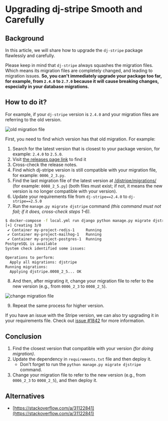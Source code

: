# Upgrading dj-stripe Smooth and Carefully

## Background

In this article, we will share how to upgrade the `dj-stripe` package flawlessly and carefully.

Please keep in mind that `dj-stripe` always squashes the migration files.
Which means its migration files are completely changed, and leading to migration issues.
**So, you can't immediately upgrade your package too far, for example, from `2.4.0` to `2.7.0` because it will cause breaking changes, especially in your database migrations.**

## How to do it?

For example, if your `dj-stripe` version is `2.4.0` and your migration files are referring to the old version.

![old migration file](https://github.com/agusmakmun/agusmakmun.github.io/assets/7134451/d433d048-d3cf-4385-a7f6-f1890acfe206)

First, you need to find which version has that old migration. For example:

1. Search for the latest version that is closest to your package version, for example: `2.4.0` to `2.5.0`.
2. Visit [the releases page link](https://github.com/dj-stripe/dj-stripe/releases) to find it
3. Cross-check the release notes.
4. Find which dj-stripe version is still compatible with your migration file, for example: `0006_2_3.py`.
5. Find the last migration file of the latest version at [/djstripe/migrations/](https://github.com/dj-stripe/dj-stripe/tree/2.5.0/djstripe/migrations) (for example: `0008_2_5.py`) (both files must exist; if not, it means the new version is no longer compatible with your version).
6. Update your requirements file from `dj-stripe==2.4.0` to `dj-stripe==2.5.0`
7. Run the `manage.py migrate djstripe` command _(this command must not fail; if it does, cross-check steps 1-6)._

```bash
$ docker-compose -f local.yml run django python manage.py migrate djstripe
[+] Creating 3/0
 ✔ Container my-project-redis-1     Running
 ✔ Container my-project-mailhog-1   Running
 ✔ Container my-project-postgres-1  Running
PostgreSQL is available
System check identified some issues:

Operations to perform:
  Apply all migrations: djstripe
Running migrations:
  Applying djstripe.0008_2_5... OK
```

8. And then, after migrating it, change your migration file to refer to the new version (e.g., from `0006_2_3` to `0008_2_5`).

![change migration file](https://github.com/agusmakmun/agusmakmun.github.io/assets/7134451/70ebe2d4-d780-4994-b05b-e361fc95dd3d)

9. Repeat the same process for higher version.

If you have an issue with the Stripe version, we can also try upgrading it in your requirements file.
Check out [issue #1842](https://github.com/dj-stripe/dj-stripe/issues/1842#issuecomment-1319185657) for more information.

## Conclusion

1. Find the closest version that compatible with your version _(for doing migration)_.
2. Update the dependency in `requirements.txt` file and then deploy it.
    - Don't forget to run the `python manage.py migrate djstripe` command.
3. Change your migration file to refer to the new version (e.g., from `0006_2_3` to `0008_2_5`), and then deploy it.

## Alternatives

-   [https://stackoverflow.com/a/31122841](https://stackoverflow.com/a/31122841)
